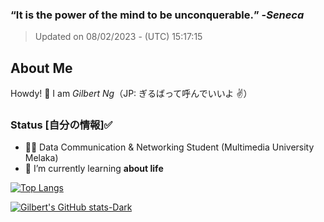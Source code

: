 ### **<q>It is the power of the mind to be unconquerable.</q>** -<em>Seneca</em>
> Updated on 08/02/2023 - (UTC) 15:17:15


## About Me

Howdy! 👋 I am *Gilbert Ng*（JP: ぎるばって呼んでいいよ ✌️）

### Status [自分の情報]✅

- 🙍‍♂️ Data Communication & Networking Student (Multimedia University Melaka)
- 🌱 I’m currently learning **about life**


[![Top Langs](https://github-readme-stats.vercel.app/api/top-langs/?username=ngzhekai&layout=compact&theme=material-palenight)](https://github.com/anuraghazra/github-readme-stats)

[![Gilbert's GitHub stats-Dark](https://github-readme-stats.vercel.app/api?username=ngzhekai&show_icons=true&theme=material-palenight)](https://github.com/anuraghazra/github-readme-stats)

